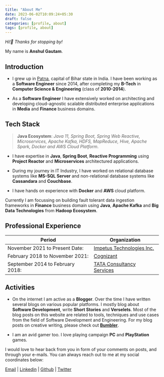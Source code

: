 ```yaml
---
title: "About Me"
date: 2023-06-02T10:09:24+05:30
draft: false
categories: [profile, about]
tags: [profile, about]
---
```


*Hi!👋 Thanks for stopping by!*

My name is **Anshul Gautam**.

## Introduction
- I grew up in [Patna](https://en.wikipedia.org/wiki/Patna), capital of Bihar state in India. I have been working as a **Software Engineer** since 2014, after completing my **B-Tech** in **Computer Science & Engineering** (class of **2010-2014**).

- As a **Software Engineer** I have extensively worked on architecting and developing cloud-agnostic scalable distributed enterprise applications in **Media** and **Finance** business domains.

## Tech Stack
> **Java Ecosystem**: <i>Java 11, Spring Boot, Spring Web Reactive, Microservices, Apache Kafka, HDFS, MapReduce, Hive, Apache Spark, Docker and AWS Cloud Platform</i>.

- I have expertise in **Java**, **Spring Boot**, **Reactive Programming** using **Project Reactor** and **Microservices** architectured applications.

- During my journey in IT Industry, I have worked on relational database systems like **MS-SQL Server** and non-relational database systems like **Cassandara** and **Couchbase**.

- I have hands on experience with **Docker** and **AWS** cloud platform.

Currently I am focussing on building fault tolerant data ingestion frameworks in **Finance** business domain using **Java**, **Apache Kafka** and **Big Data Technologies** from **Hadoop Ecosystem**.

## Professional Experience
| Period                                 | Organization
| -------------------------------------- | ------------------------- |
| November 2021 to Present Date:         | [Impetus Technologies Inc.](https://www.impetus.com/) |
| February 2018 to November 2021:        | [Cognizant](https://www.cognizant.com/in/en)                 |
| September 2014 to February 2018:       | [TATA Consultancy Services](https://www.tcs.com/) |

## Activities
- On the internet I am active as a **Blogger**. Over the time I have written several blogs on various popular platforms. I mostly blog about **Software Development**, write **Short Stories** and **Verselets**. Most of the blog posts on this website are related to tools, techniques and use cases from the field of Software Development and Engineering.
For my blog posts on creative writing, please check out **[Bumbler](https://blog.anshulgautam.in/)**.

- I am an avid gamer too. I love playing campaign **PC** and **PlayStation** games.

I would love to hear back from you in form of your comments on posts, and through your e-mails. You can always reach out to me at my social coordinates below:

[Email](mailto:anshulgammy@gmail.com) | 
[Linkedin](https://www.linkedin.com/in/anshulgammy/) | 
[Github](https://github.com/anshulgammy) | 
[Twitter](https://twitter.com/anshulgammy)
